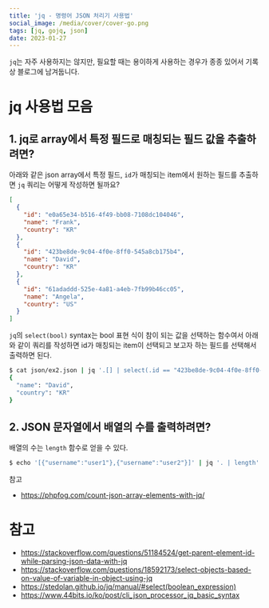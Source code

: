 ```yaml
---
title: 'jq - 명령어 JSON 처리기 사용법'
social_image: /media/cover/cover-go.png
tags: [jq, gojq, json]
date: 2023-01-27
---
```


`jq`는 자주 사용하지는 않지만, 필요할 때는 용이하게 사용하는 경우가 종종 있어서 기록상 블로그에 남겨둡니다. 

# jq 사용법 모음

## 1. jq로 array에서 특정 필드로 매칭되는 필드 값을 추출하려면?


아래와 같은 json array에서 특정 필드, `id`가 매칭되는 item에서 원하는 필드를 추출하면 `jq` 쿼리는 어떻게 작성하면 될까요?

```json
[
  {
    "id": "e0a65e34-b516-4f49-bb08-7108dc104046",
    "name": "Frank",
    "country": "KR"
  },
  {
    "id": "423be8de-9c04-4f0e-8ff0-545a8cb175b4",
    "name": "David",
    "country": "KR"
  },
  {
    "id": "61adaddd-525e-4a81-a4eb-7fb99b46cc05",
    "name": "Angela",
    "country": "US"
  }
]

```



`jq`의 `select(bool)` syntax는 bool 표현 식이 참이 되는 값을 선택하는 함수여서 아래와 같이 쿼리를 작성하면 id가 매칭되는 item이 선택되고 보고자 하는 필드를 선택해서 출력하면 된다. 

```bash
$ cat json/ex2.json | jq '.[] | select(.id == "423be8de-9c04-4f0e-8ff0-545a8cb175b4") | {name, country}'
{
  "name": "David",
  "country": "KR"
}
```



## 2. JSON 문자열에서 배열의 수를 출력하려면?

배열의 수는 `length` 함수로 얻을 수 있다. 

```bash
$ echo '[{"username":"user1"},{"username":"user2"}]' | jq '. | length'
```

참고

- https://phpfog.com/count-json-array-elements-with-jq/

  

# 참고

- https://stackoverflow.com/questions/51184524/get-parent-element-id-while-parsing-json-data-with-jq
- https://stackoverflow.com/questions/18592173/select-objects-based-on-value-of-variable-in-object-using-jq
- https://stedolan.github.io/jq/manual/#select(boolean_expression)
- https://www.44bits.io/ko/post/cli_json_processor_jq_basic_syntax